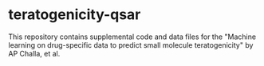 # teratogenicity-qsar
This repository contains supplemental code and data files for the "Machine learning on drug-specific data to predict small molecule teratogenicity" by AP Challa, et al.
